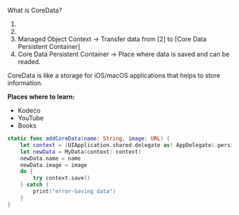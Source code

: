 What is CoreData?

1)
2)
3) Managed Object Context -> Transfer data from [2] to [Core Data Persistent Container]
4) Core Data Persistent Container -> Place where data is saved and can be readed.

CoreData is like a storage for iOS/macOS applications that helps to store information.

**Places where to learn:**
- Kodeco
- YouTube
- Books

```swift
static func addCoreData(name: String, image: URL) {
    let context = (UIApplication.shared.delegate as! AppDelegate).persistentContainer.viewContext
    let newData = MyData(context: context)
    newData.name = name
    newData.image = image
    do {
        try context.save()
    } catch {
        print("error-Saving data")
    }
}
```

